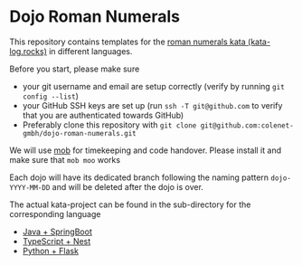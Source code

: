 # Dojo Roman Numerals

This repository contains templates for the [roman numerals kata (kata-log.rocks)](https://kata-log.rocks/roman-numerals-kata) in different languages.

Before you start, please make sure
* your git username and email are setup correctly (verify by running `git config --list`)
* your GitHub SSH keys are set up (run `ssh -T git@github.com` to verify that you are authenticated towards GitHub)
* Preferably clone this repository with `git clone git@github.com:colenet-gmbh/dojo-roman-numerals.git`

We will use [mob](https://mob.sh/) for timekeeping and code handover. Please install it and make sure that `mob moo` works

Each dojo will have its dedicated branch following the naming pattern `dojo-YYYY-MM-DD` and will be deleted after the dojo is over.

The actual kata-project can be found in the sub-directory for the corresponding language

- [Java + SpringBoot](/java/roman-numerals-spring-boot)
- [TypeScript + Nest](/typescript/roman-numerals-nest)
- [Python + Flask](/python)
